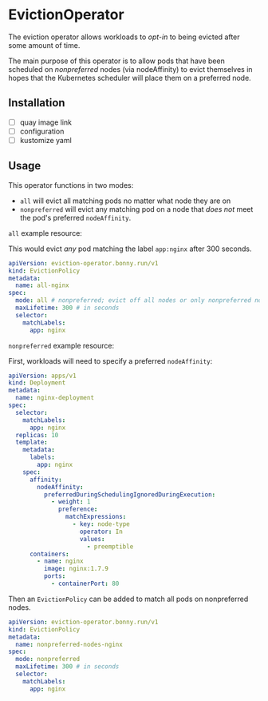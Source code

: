 # EvictionOperator

The eviction operator allows workloads to _opt-in_ to being evicted after some amount of time.

The main purpose of this operator is to allow pods that have been scheduled on _nonpreferred_ nodes (via nodeAffinity) to evict themselves in hopes that the Kubernetes scheduler will place them on a preferred node.

## Installation

- [ ] quay image link
- [ ] configuration
- [ ] kustomize yaml

## Usage

This operator functions in two modes:

- `all` will evict all matching pods no matter what node they are on
- `nonpreferred` will evict any matching pod on a node that _does not_ meet the pod's preferred `nodeAffinity`.

`all` example resource:

This would evict _any_ pod matching the label `app:nginx` after 300 seconds.

```yaml
apiVersion: eviction-operator.bonny.run/v1
kind: EvictionPolicy
metadata:
  name: all-nginx
spec:
  mode: all # nonpreferred; evict off all nodes or only nonpreferred nodes
  maxLifetime: 300 # in seconds
  selector:
    matchLabels:
      app: nginx
```

`nonpreferred` example resource:

First, workloads will need to specify a preferred `nodeAffinity`:

```yaml
apiVersion: apps/v1
kind: Deployment
metadata:
  name: nginx-deployment
spec:
  selector:
    matchLabels:
      app: nginx
  replicas: 10
  template:
    metadata:
      labels:
        app: nginx
    spec:
      affinity:
        nodeAffinity:
          preferredDuringSchedulingIgnoredDuringExecution:
            - weight: 1
              preference:
                matchExpressions:
                  - key: node-type
                    operator: In
                    values:
                      - preemptible
      containers:
        - name: nginx
          image: nginx:1.7.9
          ports:
            - containerPort: 80
```

Then an `EvictionPolicy` can be added to match all pods on nonpreferred nodes.

```yaml
apiVersion: eviction-operator.bonny.run/v1
kind: EvictionPolicy
metadata:
  name: nonpreferred-nodes-nginx
spec:
  mode: nonpreferred
  maxLifetime: 300 # in seconds
  selector:
    matchLabels:
      app: nginx
```
